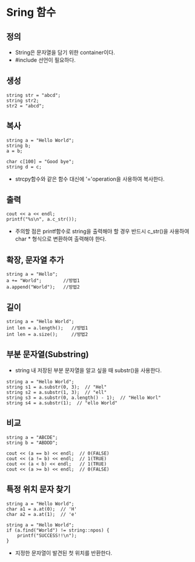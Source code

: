 # Sring 함수

## 정의
- String은 문자열을 담기 위한 container이다.
- #include <string> 선언이 필요하다.

## 생성
<pre><code>string str = "abcd";
string str2;
str2 = "abcd";
</code></pre>

## 복사
<pre><code>string a = "Hello World";
string b;
a = b;

char c[100] = "Good bye";
string d = c;
</code></pre>
- strcpy함수와 같은 함수 대신에 '='operation을 사용하여 복사한다.

## 출력
<pre><code>cout << a << endl;
printf("%s\n", a.c_str());
</code></pre>
- 주의할 점은 printf함수로 string을 출력해야 할 경우 반드시 c_str()을 사용하여 char * 형식으로 변환하여 출력해야 한다.

## 확장, 문자열 추가
<pre><code>string a = "Hello";
a += "World";        //방법1
a.append("World");   //방법2
</code></pre>

## 길이
<pre><code>string a = "Hello World";
int len = a.length();   //방법1
int len = a.size();     //방법2
</code></pre>

## 부분 문자열(Substring)
-  string 내 저장된 부분 문자열을 알고 싶을 때 substr()을 사용한다.
<pre><code>string a = "Hello World";
string s1 = a.substr(0, 3);  // "Hel"
string s2 = a.substr(1, 3);  // "ell"
string s3 = a.substr(0, a.length() - 1);  // "Hello Worl"
string s4 = a.substr(1);  // "ello World"
</code></pre>

## 비교
<pre><code>string a = "ABCDE";
string b = "ABDDD";

cout << (a == b) << endl;  // 0(FALSE)
cout << (a != b) << endl;  // 1(TRUE)
cout << (a < b) << endl;   // 1(TRUE)
cout << (a >= b) << endl;  // 0(FALSE)
</code></pre>

## 특정 위치 문자 찾기
<pre><code>string a = "Hello World";
char a1 = a.at(0);  // 'H'
char a2 = a.at(1);  // 'e'
</code></pre>
<pre><code>string a = "Hello World";
if (a.find("World") != string::npos) {
	printf("SUCCESS!!\n");
}
</code></pre>
- 지정한 문자열이 발견된 첫 위치를 반환한다.
